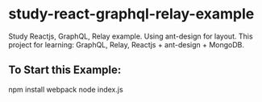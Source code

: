 # study-react-graphql-relay-example
Study Reactjs, GraphQL, Relay example. Using ant-design for layout.
This project for learning: GraphQL, Relay, Reactjs + ant-design + MongoDB.

## To Start this Example:
npm install
webpack
node index.js
